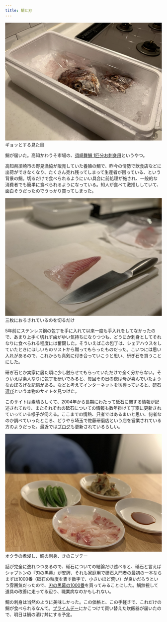 ```yaml
---
title: 鯛と刃
---
```


![](/images/2020-10-18-tai-kashira.jpg)
ギョッとする見た目

鯛が届いた。高知かわうそ市場の、[須崎舞鯛 1匹分お刺身用](https://kochi-kawauso.com/collections/covid19_free_shipping/products/susakimadai-1hiki)というやつ。

高知県須崎市の野見漁協が販売していた養殖の鯛で、昨今の情勢で飲食店などに出荷ができなくなり、たくさん売れ残ってしまって生産者が困っている、という背景の鯛。切るだけで食べられるようにいい具合に前処理が施され、一般的な消費者でも簡単に食べられるようになっている。知人が食べて激推ししていて、面白そうだったのでうっかり買ってしまった。

![](/images/2020-10-18-tai-cut.jpg)
三枚におろされているのを切るだけ

5年前にステンレス鋼の包丁を手に入れて以来一度も手入れをしてなかったので、あまり上手く切れず歯がゆい気持ちになりつつも、どうにか刺身としてそれなりに食べられる程度には奮闘した。そういえばこの包丁は、シェアハウスをしていたときにほしいものリストから贈ってもらったものだった。こいつには思い入れがあるので、これからも真剣に付き合っていこうと思い、研ぎ石を買うことにした。

研ぎ石とか実家に居た頃に少し触らせてもらっていただけで全く分からない。そういえば素人なりに包丁を研いでみると、毎回その日の夜は母が喜んでいたようなおぼろげな記憶がある。などと考えてインターネットを彷徨っていると、[研石選び](http://www015.upp.so-net.ne.jp/toishi-erabi/index.html)という本物のサイトを見つけた。

このサイトは素晴らしくて、2004年から長期にわたって砥石に関する情報が記述されており、またそれぞれの砥石についての情報も数年掛けて丁寧に更新されていっている様子が伺える。ここまでの情熱、只者ではあるまいと思い、何者なのか調べていったところ、どうやら埼玉で佐藤研磨店という店を営業されている方のようだった。最近では[ブログ](http://satokenmaten.cocolog-nifty.com/blog/)も更新されているらしい。

![](/images/2020-10-18-tai-table.jpg)
オクラの煮浸し、鯛の刺身、きのこソテー

話が完全に逸れつつあるので、砥石についての結論だけ述べると、砥石と言えばシャプトンの『刃の黒幕』が安牌、それも家庭用で研石入門者の最初の一本ならまずは1000番（砥石の粒度を表す数字で、小さいほど荒い）が良いだろうという雰囲気だったので、[刃の黒幕の1000番](https://www.amazon.co.jp/dp/B001TPFT0G/?tag=r7kamura07-22)を買ってみることにした。鯛無視して道具の改善に走ってる辺り、職業病なのかもしれない。

鯛の刺身は当然のように美味しかった。この価格と、この手軽さで、これだけの鯛が食べられるなんて。[プライムデー](/articles/2020-10-13-prime-day)にかこつけて買い替えた炊飯器が届いたので、明日は鯛の漬け丼にする予定。
